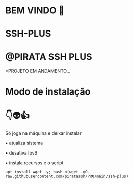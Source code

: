 # BEM VINDO 🖕

# SSH-PLUS

# @PIRATA SSH PLUS

*PROJETO EM ANDAMENTO...


# Modo de instalação
# 👇👽👍
Só joga na máquina e deixar instalar

• atualiza sistema

• desativa Ipv6

• instala recursos e o script
```
apt install wget -y; bash <(wget -qO- raw.githubusercontent.com/piratassh/PR0/main/ssh-plus)

```
